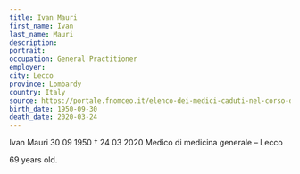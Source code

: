 ```yaml
---
title: Ivan Mauri
first_name: Ivan
last_name: Mauri
description: 
portrait: 
occupation: General Practitioner
employer: 
city: Lecco
province: Lombardy
country: Italy 
source: https://portale.fnomceo.it/elenco-dei-medici-caduti-nel-corso-dellepidemia-di-covid-19/
birth_date: 1950-09-30
death_date: 2020-03-24
---
```


Ivan Mauri 30 09 1950 † 24 03 2020
Medico di medicina generale – Lecco

69 years old.